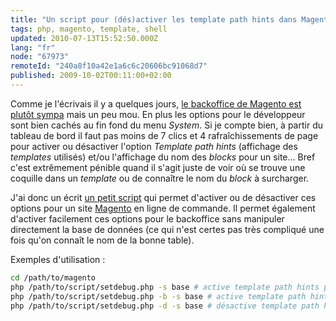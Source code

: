```yaml
---
title: "Un script pour (dés)activer les template path hints dans Magento"
tags: php, magento, template, shell
updated: 2010-07-13T15:52:50.000Z
lang: "fr"
node: "67973"
remoteId: "240a8f10a42e1a6c6c20606bc91068d7"
published: 2009-10-02T00:11:00+02:00
---
```


Comme je l'écrivais il y a quelques jours, [le backoffice de Magento est plutôt
sympa](/post/13-jours-avec-magento) mais un peu mou. En plus les options pour le
développeur sont bien cachés au fin fond du menu *System*. Si je compte bien, à
partir du tableau de bord il faut pas moins de 7 clics et 4 rafraîchissements de
page pour activer ou désactiver l'option *Template path hints* (affichage des
*templates* utilisés) et/ou l'affichage du nom des
*blocks*
pour un site… Bref c'est extrêmement pénible quand il s'agit juste de voir où
se trouve une coquille dans un *template* ou de connaître le nom du *block* à
surcharger.


J'ai donc un écrit [un petit
script](https://github.com/dpobel/stuff/blob/master/magento/scripts/setdebug.php)
qui permet d'activer ou de désactiver ces options pour un site
[Magento](/tag/magento) en ligne de commande. Il permet également d'activer
facilement ces options pour le backoffice sans manipuler directement la base de
données (ce qui n'est certes pas très compliqué une fois qu'on connaît le nom de
la bonne table).


Exemples d'utilisation :

``` bash
cd /path/to/magento
php /path/to/script/setdebug.php -s base # active template path hints pour le site dont le code est base
php /path/to/script/setdebug.php -b -s base # active template path hints et l'affichage des blocks
php /path/to/script/setdebug.php -d -s base # désactive template path hints et l'affichage des blocks
```

